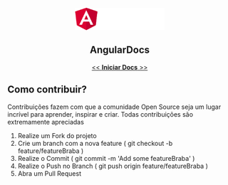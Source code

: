 <p align="center">
    <img src="./img/logoAngular.png" height="50" width="200">
</p>

<p align="center">
    <h2 align="center">AngularDocs</h2>
</p>

<p align="center">
    <a href="docs/01-introducao/sobre-o-neovim.md"><< <strong>Iniciar Docs</strong> >></a>
</p>


## Como contribuir?

Contribuições fazem com que a comunidade Open Source seja um lugar incrível para aprender, inspirar e criar. Todas contribuições são extremamente apreciadas

1. Realize um Fork do projeto
2. Crie um branch com a nova feature ( git checkout -b feature/featureBraba )
3. Realize o Commit ( git commit -m 'Add some featureBraba' )
4. Realize o Push no Branch ( git push origin feature/featureBraba )
5. Abra um Pull Request
